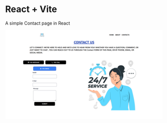 # React + Vite
A simple Contact page in React 

![image alt](https://github.com/itsankit789/Contact_Page/blob/3b53fd8ac4998982d43321d1fc282d70c44970d7/Screenshot%202024-12-18%20152334.png)
